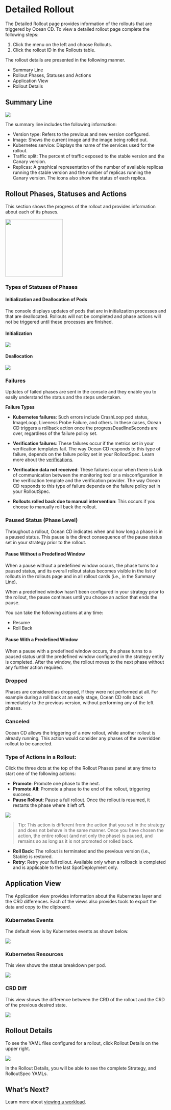 # Detailed Rollout

The Detailed Rollout page provides information of the rollouts that are triggered by Ocean CD. To view a detailed rollout page complete the following steps:

1. Click the menu on the left and choose Rollouts.  
2. Click the rollout ID in the Rollouts table.  

The rollout details are presented in the following manner.

* Summary Line
* Rollout Phases, Statuses and Actions
* Application View
* Rollout Details

## Summary Line

<img src="/ocean-cd/_media/tutorials-detailed-rollout-02.png" />

The summary line includes the following information:
- Version type: Refers to the previous and new version configured.
- Image: Shows the current image and the image being rolled out.
- Kubernetes service: Displays the name of the services used for the rollout. 
- Traffic split: The percent of traffic exposed to the stable version and the Canary version.
- Replicas: A graphical representation of the number of available replicas running the stable version and the number of replicas running the Canary version. The icons also show the status of each replica.

## Rollout Phases, Statuses and Actions

This section shows the progress of the rollout and provides information about each of its phases.

<img src="/ocean-cd/_media/tutorials-detailed-rollout-03.png" width="180" />

### Types of Statuses of Phases  

#### Initialization and Deallocation of Pods

The console displays updates of pods that are in initialization processes and that are deallocated. Rollouts will not be completed and phase actions will not be triggered until these processes are finished.  

#### Initialization

<img src="/ocean-cd/_media/tutorials-detailed-rollout-10.png" />

#### Deallocation

<img src="/ocean-cd/_media/tutorials-detailed-rollout-11.png" />

### Failures

Updates of failed phases are sent in the console and they enable you to easily understand the status and the steps undertaken.  

**Failure Types**

* **Kubernetes failures**: Such errors include CrashLoop pod status, ImageLoop, Liveness Probe Failure, and others. In these cases, Ocean CD triggers a rollback action once the progressDeadlineSeconds are over, regardless of the failure policy set.

* **Verification failures**: These failures occur if the metrics set in your verification templates fail. The way Ocean CD responds to this type of failure, depends on the failure policy set in your RolloutSpec. Learn more about the [verifications](ocean-cd/concepts-features/verifications).

* **Verification data not received**: These failures occur when there is lack of communication between the monitoring tool or a misconfiguration in the verification template and the verification provider. The way Ocean CD responds to this type of failure depends on the failure policy set in your RolloutSpec.  

* **Rollouts rolled back due to manual intervention**: This occurs if you choose to manually roll back the rollout.

### Paused Status (Phase Level)

Throughout a rollout, Ocean CD indicates when and how long a phase is in a paused status. This pause is the direct consequence of the pause status set in your strategy prior to the rollout.  

#### Pause Without a Predefined Window

When a pause without a predefined window occurs, the phase turns to a paused status, and its overall rollout status becomes visible in the list of rollouts in the rollouts page and in all rollout cards (i.e., in the Summary Line).  

When a predefined window hasn’t been configured in your strategy prior to the rollout, the pause continues until you choose an action that ends the pause.

You can take the following actions at any time:  

* Resume
* Roll Back  

#### Pause With a Predefined Window  

When a pause with a predefined window occurs, the phase turns to a paused status until the predefined window configured in the strategy entity is completed. After the window, the rollout moves to the next phase without any further action required.  

### Dropped

Phases are considered as dropped, if they were not performed at all. For example during a roll back at an early stage, Ocean CD rolls back immediately to the previous version, without performing any of the left phases.

### Canceled

Ocean CD allows the triggering of a new rollout, while another rollout is already running. This action would consider any phases of the overridden rollout to be canceled.  

### Type of Actions in a Rollout:  

Click the three dots at the top of the Rollout Phases panel at any time to start one of the following actions:

* **Promote**: Promote one phase to the next.
* **Promote All**: Promote a phase to the end of the rollout, triggering success.
* **Pause Rollout**: Pause a full rollout. Once the rollout is resumed, it restarts the  phase where it left off.

<img src="/ocean-cd/_media/tutorials-detailed-rollout-07.png" />

> Tip: This action is different from the action that you set in the strategy and does not behave in the same manner. Once you have chosen the action, the entire rollout (and not only the phase) is paused, and remains so as long as it is not promoted or rolled back.

* **Roll Back**: The rollout is terminated and the previous version (i.e., Stable) is restored.  
* **Retry**: Retry your full rollout. Available only when a rollback is completed and is applicable to the last SpotDeployment only.   

## Application View

The Application view provides information about the Kubernetes layer and the CRD differences. Each of the views also provides tools to export the data and copy to the clipboard.  

### Kubernetes Events

The default view is by Kubernetes events as shown below.

<img src="/ocean-cd/_media/tutorials-detailed-rollout-04.png" />

### Kubernetes Resources

This view shows the status breakdown per pod.

<img src="/ocean-cd/_media/tutorials-detailed-rollout-05.png" />

### CRD Diff

This view shows the difference between the CRD of the rollout and the CRD of the previous desired state.

<img src="/ocean-cd/_media/tutorials-detailed-rollout-06.png" />

## Rollout Details

To see the YAML files configured for a rollout, click Rollout Details on the upper right.

<img src="/ocean-cd/_media/tutorials-detailed-rollout-08.png" />

In the Rollout Details, you will be able to see the complete Strategy, and RolloutSpec YAMLs.

## What’s Next?

Learn more about [viewing a workload](ocean-cd/tutorials/view-workloads/).
